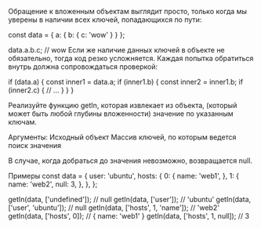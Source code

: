 Обращение к вложенным объектам выглядит просто, только когда мы уверены в наличии всех ключей, попадающихся по пути:

const data = {
  a: {
    b: {
      c: 'wow'
    }
  }
};

data.a.b.c; // wow
Если же наличие данных ключей в объекте не обязательно, тогда код резко усложняется. 
Каждая попытка обратиться внутрь должна сопровождаться проверкой:

if (data.a) {
    const inner1 = data.a;
    if (inner1.b) {
        const inner2 = inner1.b;
        if (inner2.c) {
            // ...
        }
    }
}

Реализуйте функцию getIn, которая извлекает из объекта, 
(который может быть любой глубины вложенности) значение по указанным ключам. 

Аргументы:
    Исходный объект
    Массив ключей, по которым ведется поиск значения

В случае, когда добраться до значения невозможно, возвращается null.

Примеры
const data = {
  user: 'ubuntu',
  hosts: {
    0: {
      name: 'web1',
    },
    1: {
      name: 'web2',
      null: 3,
    },
  },
};

getIn(data, ['undefined']);        // null
getIn(data, ['user']);             // 'ubuntu'
getIn(data, ['user', 'ubuntu']);   // null
getIn(data, ['hosts', 1, 'name']); // 'web2'
getIn(data, ['hosts', 0]);         // { name: 'web1' }
getIn(data, ['hosts', 1, null]);   // 3